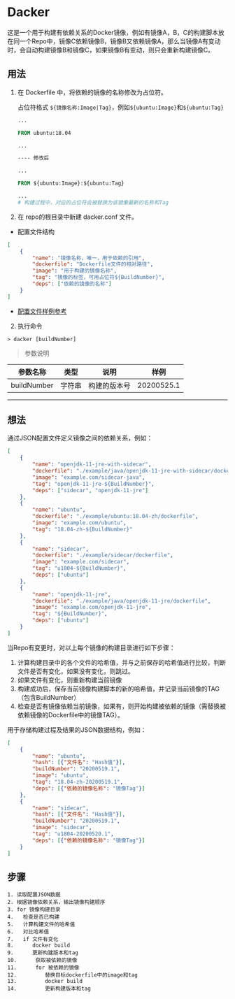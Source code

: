 # Dacker

这是一个用于构建有依赖关系的Docker镜像，例如有镜像A，B，C的构建脚本放在同一个Repo中，镜像C依赖镜像B，镜像B又依赖镜像A，那么当镜像A有变动时，会自动构建镜像B和镜像C，如果镜像B有变动，则只会重新构建镜像C。



## 用法

1. 在 Dockerfile 中，将依赖的镜像的名称修改为占位符。

   占位符格式 `${镜像名称:Image|Tag}`，例如`${ubuntu:Image}`和`${ubuntu:Tag}`

   ```dockerfile
   ...
   
   FROM ubuntu:18.04
   
   ...
   
   ---- 修改后
   
   ...
   
   FROM ${ubuntu:Image}:${ubuntu:Tag}
   
   ...
   # 构建过程中，对应的占位符会被替换为该镜像最新的名称和Tag
   ```

2. 在 repo的根目录中新建 dacker.conf 文件。

+ 配置文件结构

```json
[
	{
		"name": "镜像名称，唯一，用于依赖的引用",
		"dockerfile": "Dockerfile文件的相对路径",
		"image": "用于构建的镜像名称",
		"tag": "镜像的标签，可用占位符${BuildNumber}",
		"deps": ["依赖的镜像的名称"]
	}
]

```

+ [配置文件样例参考](#想法)

2. 执行命令

```shell
> dacker [buildNumber]
```

> 参数说明

| 参数名称 | 类型 | 说明 | 样例 |
|---|---|---|---|
| buildNumber | 字符串 | 构建的版本号 | 20200525.1 |





---



## 想法

通过JSON配置文件定义镜像之间的依赖关系，例如：

```json
[
	{
		"name": "openjdk-11-jre-with-sidecar",
		"dockerfile": "./example/java/openjdk-11-jre-with-sidecar/dockerfile",
		"image": "example.com/sidecar-java",
		"tag": "openjdk-11-jre-${BuildNumber}",
		"deps": ["sidecar", "openjdk-11-jre"]
	},
	{
		"name": "ubuntu",
		"dockerfile": "./example/ubuntu:18.04-zh/dockerfile",
		"image": "example.com/ubuntu",
		"tag": "18.04-zh-${BuildNumber}"
	},
	{
		"name": "sidecar",
		"dockerfile": "./example/sidecar/dockerfile",
		"image": "example.com/sidecar",
		"tag": "u1804-${BuildNumber}",
		"deps": ["ubuntu"]
	},
	{
		"name": "openjdk-11-jre",
		"dockerfile": "./example/java/openjdk-11-jre/dockerfile",
		"image": "example.com/openjdk-11-jre",
		"tag": "${BuildNumber}",
		"deps": ["ubuntu"]
	}
]
```

当Repo有变更时，对以上每个镜像的构建目录进行如下步骤：

1. 计算构建目录中的各个文件的哈希值，并与之前保存的哈希值进行比较，判断文件是否有变化，如果没有变化，则跳过。
2. 如果文件有变化，则重新构建当前镜像
3. 构建成功后，保存当前镜像构建脚本的新的哈希值，并记录当前镜像的TAG（包含BuildNumber）
4. 检查是否有镜像依赖当前镜像，如果有，则开始构建被依赖的镜像（需替换被依赖镜像的Dockerfile中的镜像TAG）。

用于存储构建过程及结果的JSON数据结构，例如：
```json
[
	{
		"name": "ubuntu",
		"hash": [{"文件名": "Hash值"}],
		"buildNumber": "20200519.1",
		"image": "ubuntu",
		"tag": "18.04-zh-20200519.1",
		"deps": [{"依赖的镜像名称": "镜像Tag"}]
	},
	{
		"name": "sidecar",
		"hash": [{"文件名": "Hash值"}],
		"buildNumber": "20200519.1",
		"image": "sidecar",
		"tag": "u1804-20200520.1",
		"deps": [{"依赖的镜像名称": "镜像Tag"}]
	}
]
```

## 步骤

```
1. 读取配置JSON数据
2. 根据镜像依赖关系，输出镜像构建顺序
3. for 镜像构建目录
4.   检查是否已构建
5.   计算构建文件的哈希值
6.   对比哈希值
7.   if 文件有变化
8.      docker build
9.      更新构建版本和tag
10.      获取被依赖的镜像
11.      for 被依赖的镜像
12.         替换目标dockerfile中的image和tag
13.         docker build
14.         更新构建版本和tag
```
